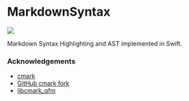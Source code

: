 # MarkdownSyntax

![](https://github.com/hebertialmeida/MarkdownSyntax/workflows/Swift/badge.svg)

Markdown Syntax Highlighting and AST implemented in Swift.

### Acknowledgements

- [cmark](https://github.com/commonmark/cmark)
- [GitHub cmark fork](https://github.com/github/cmark)
- [libcmark_gfm](https://github.com/KristopherGBaker/libcmark_gfm)

